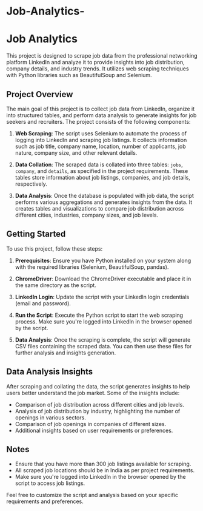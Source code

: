 # Job-Analytics-
# Job Analytics

This project is designed to scrape job data from the professional networking platform LinkedIn and analyze it to provide insights into job distribution, company details, and industry trends. It utilizes web scraping techniques with Python libraries such as BeautifulSoup and Selenium.

## Project Overview

The main goal of this project is to collect job data from LinkedIn, organize it into structured tables, and perform data analysis to generate insights for job seekers and recruiters. The project consists of the following components:

1. **Web Scraping**: The script uses Selenium to automate the process of logging into LinkedIn and scraping job listings. It collects information such as job title, company name, location, number of applicants, job nature, company size, and other relevant details.

2. **Data Collation**: The scraped data is collated into three tables: `jobs`, `company`, and `details`, as specified in the project requirements. These tables store information about job listings, companies, and job details, respectively.

3. **Data Analysis**: Once the database is populated with job data, the script performs various aggregations and generates insights from the data. It creates tables and visualizations to compare job distribution across different cities, industries, company sizes, and job levels.

## Getting Started

To use this project, follow these steps:

1. **Prerequisites**: Ensure you have Python installed on your system along with the required libraries (Selenium, BeautifulSoup, pandas).

2. **ChromeDriver**: Download the ChromeDriver executable and place it in the same directory as the script.

3. **LinkedIn Login**: Update the script with your LinkedIn login credentials (email and password).

4. **Run the Script**: Execute the Python script to start the web scraping process. Make sure you're logged into LinkedIn in the browser opened by the script.

5. **Data Analysis**: Once the scraping is complete, the script will generate CSV files containing the scraped data. You can then use these files for further analysis and insights generation.

## Data Analysis Insights

After scraping and collating the data, the script generates insights to help users better understand the job market. Some of the insights include:

- Comparison of job distribution across different cities and job levels.
- Analysis of job distribution by industry, highlighting the number of openings in various sectors.
- Comparison of job openings in companies of different sizes.
- Additional insights based on user requirements or preferences.

## Notes

- Ensure that you have more than 300 job listings available for scraping.
- All scraped job locations should be in India as per project requirements.
- Make sure you're logged into LinkedIn in the browser opened by the script to access job listings.

Feel free to customize the script and analysis based on your specific requirements and preferences.
